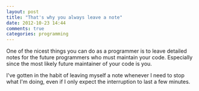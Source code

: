 ```yaml
---
layout: post
title: "That's why you always leave a note"
date: 2012-10-23 14:44
comments: true
categories: programming
---
```

One of the nicest things you can do as a programmer is to leave detailed notes
for the future programmers who must maintain your code. Especially since the
most likely future maintainer of your code is you.

I've gotten in the habit of leaving myself a note whenever I need to stop what
I'm doing, even if I only expect the interruption to last a few minutes.

